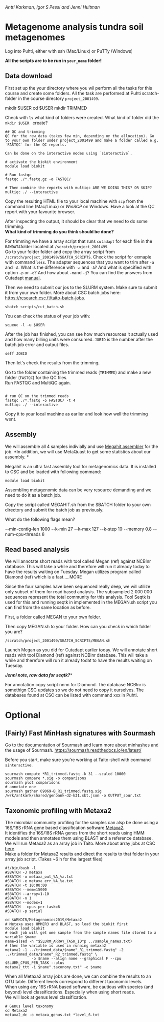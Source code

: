 *Antti Karkman, Igor S Pessi and Jenni Hultman*

# Metagenome analysis tundra soil metagenomes
Log into Puhti, either with ssh (Mac/Linux) or PuTTy (Windows)

__All the scripts are to be run in `your_name` folder!__

## Data download
First set up the your directory where you wil perform all the tasks for this course and create some folders. All the task are performed at Puhti scratch-folder in the course directory `project_2001499`.

mkdir $USER
cd $USER
mkdir TRIMMED

Check with `ls` what kind of folders were created. What kind of folder did the `mkdir $USER ` create?

```
## QC and trimming
QC for the raw data (takes few min, depending on the allocation). Go to your own folder under project_2001499 and make a folder called e.g. `FASTQC` for the QC reports.  

Can be done on the interactive nodes using `sinteractive`.   

# activate the biokit environment
module load biokit

# Run fastqc
fastqc ./*.fastq.gz -o FASTQC/

# Then combine the reports with multiqc ARE WE DOING THIS? OR SKIP?
multiqc ./ --interactive

```

Copy the resulting HTML file to your local machine with `scp` from the command line (Mac/Linux) or *WinSCP* on Windows. Have a look at the QC report with your favourite browser.  

After inspecting the output, it should be clear that we need to do some trimming.  
__What kind of trimming do you think should be done?__

For trimming we have a array script that runs `cutadapt` for each file in the `RAWDATA`folder located at `/scratch/project_2001499`.    
Go to your folder folder and copy the array script from `/scratch/project_2001499/SBATCH_SCRIPTS`. Check the script for exmaple with command `less`. The adapter sequences that you want to trim after `-a` and `-A`. What is the difference with `-a` and `-A`? And what is specified with option `-p` or `-o`? And how about `-m`and `-j`? You can find the answers from Cutadapt [manual](http://cutadapt.readthedocs.io).

Then we need to submit our jos to the SLURM system. Make sure to submit it from your own folder. More about CSC batch jobs here: https://research.csc.fi/taito-batch-jobs.  

`sbatch scripts/cut_batch.sh`  

You can check the status of your job with:  

`squeue -l -u $USER`  

After the job has finished, you can see how much resources it actually used and how many billing units were consumed. `JOBID` is the number after the batch job error and output files.  

`seff JOBID`  

Then let's check the results from the trimming.

Go to the folder containing the trimmed reads (`TRIMMED`) and make a new folder (`FASTQC`) for the QC files.  
Run FASTQC and MultiQC again.  

```

# run QC on the trimmed reads
fastqc ./*.fastq -o FASTQC/ -t 4
multiqc ./ --interactive

```
Copy it to your local machine as earlier and look how well the trimming went.  

## Assembly
We will assemble all 4 samples indivially and use [Megahit assembler](https://github.com/voutcn/megahit) for the job. *In addition, we will use MetaQuast to get some statistics about our assembly.  *

Megahit is an ultra fast assembly tool for metagenomics data. It is installed to CSC and be loaded with following command:

```
module load biokit
```

Assembling metagenomic data can be very resource demanding and we need to do it as a batch job. 

Copy the  script called MEGAHIT.sh from the SBATCH folder to your own directory and submit the batch job as previously.

What do the following flags mean?

--min-contig-len 1000
--k-min 27 
--k-max 127 
--k-step 10 
--memory 0.8 
--num-cpu-threads 8

## Read based analysis
We will annotate short reads with tool called Megan (ref) against NCBInr database. This will take a while and therefore will run it already today to have the results waiting on Tuesday. Megan utilizes program called Diamond (ref) which is a fast.....MORE

Since the four samples have been sequenced really deep, we will utilize only subset of them for read based analysis. The subsampled 2 000 000 sequences represent the total community for this analysis. Tool Seqtk is used for this and running seqtk in implemented in the MEGAN.sh script you can find from the same location as before. 

First, a folder called MEGAN to your own folder. 

Then copy MEGAN.sh to your folder. How can you check in which folder you are?

```
/scratch/project_2001499/SBATCH_SCRIPTS/MEGAN.sh

```
Launch Megan as you did for Cutadapt earlier today. We will annotate short reads with tool Diamond (ref) against NCBInr database. This will take a while and therefore will run it already todat to have the results waiting on Tuesday. 


***Jenni note, raw data for seqtk?****

For annotation copy script nnnn for Diamond. The database NCBInr is somethign CSC updates so we do not need to copy it ourselves. The databases found at CSC can be listed with command xxx in Puhti. 


# Optional

## (Fairly) Fast MinHash signatures with Sourmash

Go to the documentation of Sourmash and learn more about minhashes and the usage of Sourmash. https://sourmash.readthedocs.io/en/latest/

Before you start, make sure you're working at Taito-shell with command `sinteractive`.
```
sourmash compute *R1_trimmed.fastq -k 31 --scaled 10000
sourmash compare *.sig -o comparisons
sourmash plot comparisons
# annotate one
sourmash gather 09069-B_R1_trimmed.fastq.sig /wrk/antkark/shared/genbank-d2-k31.sbt.json -o OUTPUT_sour.txt
```

## Taxonomic profiling with Metaxa2

The microbial community profiling for the samples can alsp be done using a 16S/18S rRNA gene based classification software [Metaxa2](http://microbiology.se/software/metaxa2/).  
It identifies the 16S/18S rRNA genes from the short reads using HMM models and then annotates them using BLAST and a reference database.
We will run Metaxa2 as an array job in Taito. More about array jobs at CSC [here](https://research.csc.fi/taito-array-jobs).  
Make a folder for Metaxa2 results and direct the results to that folder in your array job script. (Takes ~6 h for the largest files)

```
#!/bin/bash -l
#SBATCH -J metaxa
#SBATCH -o metaxa_out_%A_%a.txt
#SBATCH -e metaxa_err_%A_%a.txt
#SBATCH -t 10:00:00
#SBATCH --mem=15000
#SBATCH --array=1-10
#SBATCH -n 1
#SBATCH --nodes=1
#SBATCH --cpus-per-task=6
#SBATCH -p serial

cd $WRKDIR/Metagenomics2019/Metaxa2
# Metaxa uses HMMER3 and BLAST, so load the biokit first
module load biokit
# each job will get one sample from the sample names file stored to a variable $name
name=$(sed -n "$SLURM_ARRAY_TASK_ID"p ../sample_names.txt)
# then the variable is used in running metaxa2
metaxa2 -1 ../trimmed_data/$name"_R1_trimmed.fastq" -2 ../trimmed_data/$name"_R2_trimmed.fastq" \
            -o $name --align none --graphical F --cpu $SLURM_CPUS_PER_TASK --plus
metaxa2_ttt -i $name".taxonomy.txt" -o $name
```

When all Metaxa2 array jobs are done, we can combine the results to an OTU table. Different levels correspond to different taxonomic levels.  
When using any 16S rRNA based software, be cautious with species (and beyond) level classifications. Especially when using short reads.  
We will look at genus level classification.
```
# Genus level taxonomy
cd Metaxa2
metaxa2_dc -o metaxa_genus.txt *level_6.txt
```
